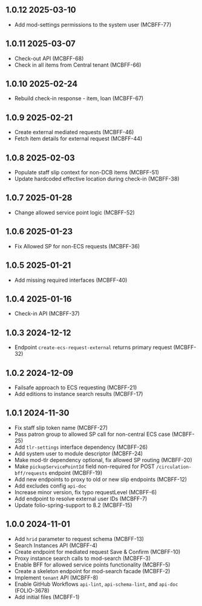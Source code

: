 ## 1.0.12 2025-03-10
* Add mod-settings permissions to the system user (MCBFF-77)

## 1.0.11 2025-03-07
* Check-out API (MCBFF-68)
* Check in all items from Central tenant (MCBFF-66)

## 1.0.10 2025-02-24
* Rebuild check-in response - item, loan (MCBFF-67)

## 1.0.9 2025-02-21
* Create external mediated requests (MCBFF-46)
* Fetch item details for external request (MCBFF-44)

## 1.0.8 2025-02-03
* Populate staff slip context for non-DCB items (MCBFF-51)
* Update hardcoded effective location during check-in (MCBFF-38)

## 1.0.7 2025-01-28
* Change allowed service point logic (MCBFF-52)

## 1.0.6 2025-01-23
* Fix Allowed SP for non-ECS requests (MCBFF-36)

## 1.0.5 2025-01-21
* Add missing required interfaces (MCBFF-40)

## 1.0.4 2025-01-16
* Check-in API (MCBFF-37)

## 1.0.3 2024-12-12
* Endpoint `create-ecs-request-external` returns primary request (MCBFF-32)

## 1.0.2 2024-12-09
* Failsafe approach to ECS requesting (MCBFF-21)
* Add editions to instance search results (MCBFF-17)

## 1.0.1 2024-11-30

* Fix staff slip token name (MCBFF-27)
* Pass patron group to allowed SP call for non-central ECS case (MCBFF-25)
* Add `tlr-settings` interface dependency (MCBFF-26)
* Add system user to module descriptor (MCBFF-24)
* Make mod-tlr dependency optional, fix allowed SP routing (MCBFF-20)
* Make `pickupServicePointId` field non-required for POST `/circulation-bff/requests` endpoint (MCBFF-19)
* Add new endpoints to proxy to old or new slip endpoints (MCBFF-12)
* Add excludes config `api-doc`
* Increase minor version, fix typo requestLevel (MCBFF-6)
* Add endpoint to resolve external user IDs (MCBFF-7)
* Update folio-spring-support to 8.2 (MCBFF-15)

## 1.0.0 2024-11-01

* Add `hrid` parameter to request schema (MCBFF-13)
* Search Instances API (MCBFF-4)
* Create endpoint for mediated request Save & Confirm (MCBFF-10)
* Proxy instance search calls to mod-search (MCBFF-3)
* Enable BFF for allowed service points functionality (MCBFF-5)
* Create a skeleton endpoint for mod-search facade (MCBFF-2)
* Implement `tenant` API (MCBFF-8)
* Enable GitHub Workflows `api-lint`, `api-schema-lint`, and `api-doc` (FOLIO-3678)
* Add initial files (MCBFF-1)
